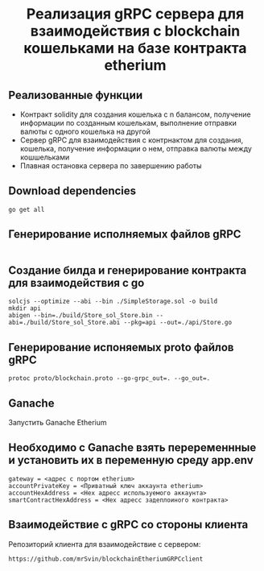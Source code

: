 <h1 align="center">Реализация gRPC сервера для взаимодействия с  blockchain кошельками на базе контракта etherium</h1>

## Реализованные функции
- Контракт solidity для создания кошелька с n балансом, получение информации по созданным кошелькам, выполнение отправки валюты с одного кошелька на другой
- Сервер gRPC для взаимодействия с контрнактом для создания, кошелька, получение информации о нем, отправка валюты между кошшельками
- Плавная остановка сервера по завершению работы


## Download dependencies
```
go get all
```

## Генерирование исполняемых файлов gRPC
```

```

## Создание билда и генерирование контракта для взаимодействия с go
```
solcjs --optimize --abi --bin ./SimpleStorage.sol -o build
mkdir api
abigen --bin=./build/Store_sol_Store.bin --abi=./build/Store_sol_Store.abi --pkg=api --out=./api/Store.go
```
## Генерирование испоняемых proto файлов gRPC
```
protoc proto/blockchain.proto --go-grpc_out=. --go_out=.
```

## Ganache
Запустить Ganache Etherium

## Необходимо с Ganache взять переременнные и установить их в переменную среду app.env
```
gateway = <адрес с портом etherium>
accountPrivateKey = <Приватный ключ аккаунта etherium>
accountHexAddress = <Hex адресс используемого аккаунта>
smartContractHexAddress = <Hex адресс задеплоиного контракта>
```
## Взаимодействие с gRPC со стороны клиента
Репозиторий клиента для взаимодействие с сервером:
```
https://github.com/mrSvin/blockchainEtheriumGRPCclient
```
